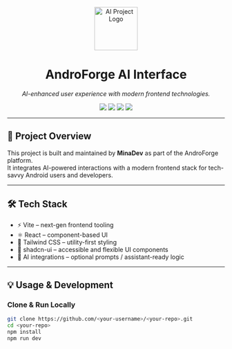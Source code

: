 <p align="center">
  <img src="https://cdn.jsdelivr.net/gh/devicons/devicon/icons/tensorflow/tensorflow-original.svg" width="100" alt="AI Project Logo" />
</p>

<h1 align="center">AndroForge AI Interface</h1>

<p align="center">
  <i>AI-enhanced user experience with modern frontend technologies.</i>
</p>

<p align="center">
  <img src="https://img.shields.io/badge/Vite-FEDE00?style=for-the-badge&logo=vite&logoColor=purple" />
  <img src="https://img.shields.io/badge/React-20232a?style=for-the-badge&logo=react&logoColor=61dafb" />
  <img src="https://img.shields.io/badge/Tailwind-38BDF8?style=for-the-badge&logo=tailwindcss&logoColor=white" />
  <img src="https://img.shields.io/badge/shadcn--ui-000?style=for-the-badge" />
</p>

---

## 📌 Project Overview

This project is built and maintained by **MinaDev** as part of the AndroForge platform.  
It integrates AI-powered interactions with a modern frontend stack for tech-savvy Android users and developers.

---

## 🛠️ Tech Stack

- ⚡ Vite – next-gen frontend tooling
- ⚛️ React – component-based UI
- 🎨 Tailwind CSS – utility-first styling
- 🧱 shadcn-ui – accessible and flexible UI components
- 🧠 AI integrations – optional prompts / assistant-ready logic

---

## 💡 Usage & Development

### Clone & Run Locally

```bash
git clone https://github.com/<your-username>/<your-repo>.git
cd <your-repo>
npm install
npm run dev
